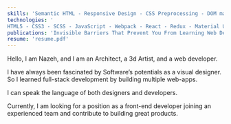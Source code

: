 ```yaml
---
skills: 'Semantic HTML - Responsive Design - CSS Preprocessing - DOM manipulation - UI Engineering - OOP - MVC - RESTful APIs - TDD / BDD - Unit Testing - refactoring - deployment - Relational Databases - Version Control - Git Flow'
technologies: '
HTML5 - CSS3 - SCSS - JavaScript - Webpack - React - Redux - Material UI - Ruby - Ruby on Rails - PostgreSQL - NodeJS - Rspec - Jest - REST APIs - GraphQL - Gatsby - Webpack - NPM - Git - Linux - Bash - Figma - Netlify'
publications: 'Invisible Barriers That Prevent You From Learning Web Development and How to Break Through Them - HackerNoon:::https://hackernoon.com/the-great-filter-of-web-development-and-how-to-break-through-it-9s27q3t0m'
resume: 'resume.pdf'
---
```


Hello, I am Nazeh, and I am an Architect, a 3d Artist, and a web developer.

I have always been fascinated by Software’s potentials as a visual designer. So I learned full-stack development by building multiple web-apps.

I can speak the language of both designers and developers.

Currently, I am looking for a position as a front-end developer joining an experienced team and contribute to building great products.
